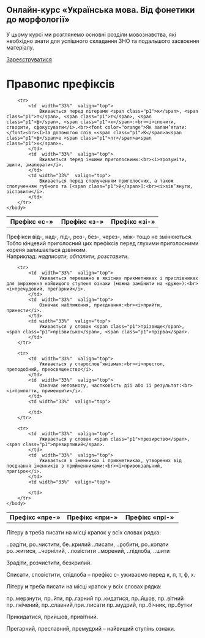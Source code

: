 <div class="banner">
  <h2 class="course">Онлайн-курс «Українська мова. Від фонетики до морфології»</h2>
  <p class="course-description">
     У цьому курсі ми розглянемо основні розділи мовознавства, які необхідно знати для успішного складання ЗНО та подальшого засвоєння матеріалу.<br>
  </p>
    <div class="button-wrapper">
        <a class="registration-button" target="_blank" href="http://bit.ly/2zuYUGS">Зареєструватися</a>
    </div>   
</div>

# Правопис префіксів



<table style="width: 95%;" align="center">
    <body>
        <tr>  
            <td  width="33%" align="center" valign="top">
                <b>Префiкс «<span class="p1">с-</span>»</b>
            </td>  
            <td width="33%" align="center" valign="top">
                <b>Префiкс «<span class="p1">з-</span>»</b>
            </td> 
            <td width="33%" align="center" valign="top">
                <b>Префiкс «<span class="p1">зi-</span>»</b>
            </td>                     
        </tr>

        <tr>
            <td  width="33%"  valign="top">
                Вживається перед лiтерами <span class="p1">к</span>, <span class="p1">п</span>, <span class="p1">т</span>, <span class="p1">ф</span>, <span class="p1">х</span>:<br><i>спочити, створити, сфокусувати</i>.<br><font color="orange">Як запам’ятати:</font><br><I>За допомогою слiв «<span class="p1">К</span>а<span class="p1">ф</span>е <span class="p1">пт</span>а<span class="p1">х</span>».
            </td>  
            <td  width="33%"  valign="top">
                Вживається перед iншими приголосними:<br><i>зрозумiти, зшити, змалювати</i>.
            </td>  
            <td width="33%"  valign="top">
                Вживається перед сполученням приголосних, а також сполученням губного та [<span class="p1">й</span>]:<br><i>зiв’янути, зiставити</i>.
            </td>                     
        </tr>
    </body>
</table>

Префiкси <span class="p1">вiд-</span>, <span class="p1">над-</span>, <span class="p1">пiд-</span>, <span class="p1">роз-</span>, <span class="p1">без-</span>, <span class="p1">через-</span>, <span class="p1">мiж-</span> тощо не змiнюються. Тобто кiнцевий приголосний цих префiксiв перед глухими приголосними кореня залишається дзвiнким.<br>Наприклад: <i>надписати, обпалити, розставити.</i>



<table style="width: 95%;" align="center">
    <body>
        <tr>  
            <td  width="33%" align="center" valign="top">
                <b>Префiкс «<span class="p1">пре-</span>»</b>
            </td>  
            <td width="33%" align="center" valign="top">
                <b>Префiкс «<span class="p1">при-</span>»</b>
            </td> 
            <td width="33%" align="center" valign="top">
                <b>Префiкс «<span class="p1">прі-</span>»</b>
            </td>                     
        </tr>

        <tr>
            <td  width="33%"  valign="top">
                Уживається переважно в якiсних прикметниках i прислiвниках для вираження найвищого ступеня ознаки (можна замiнити на «дуже»):<br><i>пречудовий, прегарний</i>.
            </td>  
            <td  width="33%"  valign="top">
                Означає наближення, приєднання:<br><i>прийти, принести</i>.
            </td>  
            <td width="33%"  valign="top">
                Уживається у словах <span class="p1">прiзвище</span>, <span class="p1">прiзвисько</span>, <span class="p1">прiрва</span>.
            </td>                     
        </tr>

        <tr>
            <td  width="33%"  valign="top">
                Уживається у старослов’янiзмах:<br><i>престол, преподобний, преосвященство</i>.
            </td>  
            <td  width="33%"  valign="top">
                Означає неповноту, частковiсть дiї або її результат:<br><i>прилягти, применшити</i>.
            </td>  
            <td width="33%"  valign="top">
                
            </td>                     
        </tr>

        <tr>
            <td  width="33%"  valign="top">
                Уживається у словах <span class="p1">презирство</span>, <span class="p1">презирливий</span>.
            </td>  
            <td  width="33%"  valign="top">
                Уживається в iменниках i прикметниках, утворених вiд поєднання iменникiв з прийменниками:<br><i>привокзальний, пригiрок</i>.
            </td>  
            <td width="33%"  valign="top">
                
            </td>                     
        </tr>
    </body>
</table>


<quiz> 
    <question>
       <p>Літеру <b>з</b> треба писати на місці крапок у всіх словах рядка:</p>
           <answer>..радіти, ро..чистити, бе..крилий </answer>
           <answer>..писати, ..робити, ро..копати</answer>
           <answer correct>ро..житися, ..чорнілий, ..повістити</answer>
           <answer> ..морений, ..підлоба, ..шити</answer>
      <explanation>
<p>Зрадіти, розчистити, безкрилий. </p>
<p>Списати, сповістити, спідлоба – префікс <span class="p1">с-</span> уживаємо перед <span class="p1">к</span>, <span class="p1">п</span>, <span class="p1">т</span>, <span class="p1">ф</span>, <span class="p1">х</span>.</p> 
</explanation>
    </question>
</quiz> 


<quiz> 
    <question>
       <p>Літеру <b>и</b> треба писати на місці крапок у всіх словах рядка:</p>
           <answer>пр..мерзнути, пр..йти, пр..гарний </answer>
           <answer correct>пр..кидатися, пр..йшов, пр..вітний </answer>
           <answer>пр..гнічений, пр..славний,при..писати</answer>
           <answer> пр..мудрий, пр..бічник, пр..бутки</answer>
      <explanation>
<p>Прикидатися, прийшов, привітний. </p>
      <p>Прегарний, преславний, премудрий – найвищий ступінь ознаки.</p>
</explanation>
    </question>
</quiz> 
